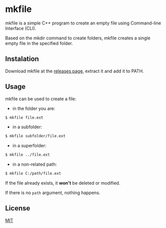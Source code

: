 # mkfile

mkfile is a simple C++ program to create an empty file using Command-line Interface (CLI).

Based on the mkdir command to create folders, mkfile creates a single empty file in the specified folder.

## Instalation

Download mkfile at the [releases page](https://www.github.com/NiiMiyo/mkfile/releases/latest), extract it and add it to PATH.

## Usage

mkfile can be used to create a file:

-   in the folder you are:

```bash
$ mkfile file.ext
```

-   in a subfolder:

```bash
$ mkfile subfolder/file.ext
```

-   in a superfolder:

```bash
$ mkfile ../file.ext
```

-   in a non-related path:

```bash
$ mkfile C:/path/file.ext
```

If the file already exists, it **won't** be deleted or modified.

If there is no `path` argument, nothing happens.

## License

[MIT](https://douglas-sebastian.mit-license.org/)
